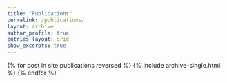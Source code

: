 ```yaml
---
title: "Publications"
permalink: /publications/
layout: archive
author_profile: true
entries_layout: grid 
show_excerpts: true 
---
```


{% for post in site.publications reversed %}
  {% include archive-single.html %}
{% endfor %}